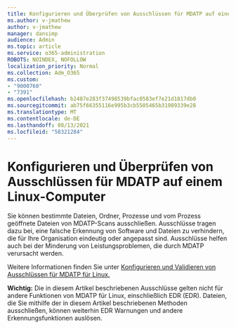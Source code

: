 ```yaml
---
title: Konfigurieren und Überprüfen von Ausschlüssen für MDATP auf einem Linux-Computer
ms.author: v-jmathew
author: v-jmathew
manager: dansimp
audience: Admin
ms.topic: article
ms.service: o365-administration
ROBOTS: NOINDEX, NOFOLLOW
localization_priority: Normal
ms.collection: Adm_O365
ms.custom:
- "9000760"
- "7391"
ms.openlocfilehash: b2487e283f37498539bfac0583ef7e21d1817db0
ms.sourcegitcommit: ab75f66355116e995b3cb5505465b31989339e28
ms.translationtype: MT
ms.contentlocale: de-DE
ms.lasthandoff: 08/13/2021
ms.locfileid: "58321284"
---
```

# <a name="configure-and-validate-exclusions-for-mdatp-on-a-linux-machine"></a>Konfigurieren und Überprüfen von Ausschlüssen für MDATP auf einem Linux-Computer

Sie können bestimmte Dateien, Ordner, Prozesse und vom Prozess geöffnete Dateien von MDATP-Scans ausschließen. Ausschlüsse tragen dazu bei, eine falsche Erkennung von Software und Dateien zu verhindern, die für Ihre Organisation eindeutig oder angepasst sind. Ausschlüsse helfen auch bei der Minderung von Leistungsproblemen, die durch MDATP verursacht werden.

Weitere Informationen finden Sie unter [Konfigurieren und Validieren von Ausschlüssen für MDATP für Linux.](https://go.microsoft.com/fwlink/?linkid=2144517)

**Wichtig:** Die in diesem Artikel beschriebenen Ausschlüsse gelten nicht für andere Funktionen von MDATP für Linux, einschließlich EDR (EDR). Dateien, die Sie mithilfe der in diesem Artikel beschriebenen Methoden ausschließen, können weiterhin EDR Warnungen und andere Erkennungsfunktionen auslösen.
